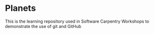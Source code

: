 # Planets
This is the learning repository used in Software Carpentry Workshops to demonstrate the use of git and GitHub

